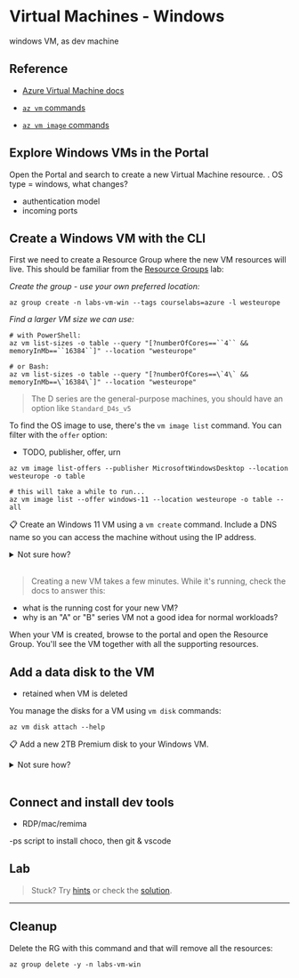 # Virtual Machines - Windows

windows VM, as dev machine

## Reference

- [Azure Virtual Machine docs](https://docs.microsoft.com/en-gb/azure/virtual-machines/)

- [`az vm` commands](https://docs.microsoft.com/en-us/cli/azure/vm?view=azure-cli-latest)

- [`az vm image` commands](https://docs.microsoft.com/en-us/cli/azure/vm/image?view=azure-cli-latest)


## Explore Windows VMs in the Portal

Open the Portal and search to create a new Virtual Machine resource. . OS type = windows, what changes?

- authentication model
- incoming ports



## Create a Windows VM with the CLI

First we need to create a Resource Group where the new VM resources will live. This should be familiar from the [Resource Groups](/labs/resourcegroups/README.md) lab:

_Create the group - use your own preferred location:_

```
az group create -n labs-vm-win --tags courselabs=azure -l westeurope
```

_Find a larger VM size we can use:_

```
# with PowerShell:
az vm list-sizes -o table --query "[?numberOfCores==``4`` && memoryInMb==``16384``]" --location "westeurope"

# or Bash:
az vm list-sizes -o table --query "[?numberOfCores==\`4\` && memoryInMb==\`16384\`]" --location "westeurope"
```

> The D series are the general-purpose machines, you should have an option like `Standard_D4s_v5`

To find the OS image to use, there's the `vm image list` command. You can filter with the `offer` option:

- TODO, publisher, offer, urn

```
az vm image list-offers --publisher MicrosoftWindowsDesktop --location westeurope -o table

# this will take a while to run...
az vm image list --offer windows-11 --location westeurope -o table --all
```

📋 Create an Windows 11 VM using a `vm create` command. Include a DNS name so you can access the machine without using the IP address.

<details>
  <summary>Not sure how?</summary>

The help text will get you to the DNS name parameter:

```
az vm create --help
```

Windows VMs need some more information - you need to specify:

- admin username
- admin password

This will get you started:

```
# your password will be verified - it needs to be strong:
az vm create -l westeurope -g labs-vm-win -n dev01 --image MicrosoftWindowsDesktop:windows-11:win11-21h2-pro:22000.795.220629 --size Standard_D4s_v5 --admin-username labs --public-ip-address-dns-name <your-unique-dns-name> --admin-password <your-strong-password>
```

</details><br/>

> Creating a new VM takes a few minutes. While it's running, check the docs to answer this:

- what is the running cost for your new VM?
- why is an "A" or "B" series VM not a good idea for normal workloads?

When your VM is created, browse to the portal and open the Resource Group. You'll see the VM together with all the supporting resources.

## Add a data disk to the VM

- retained when VM is deleted

You manage the disks for a VM using `vm disk` commands:

```
az vm disk attach --help
```

📋 Add a new 2TB Premium disk to your Windows VM.

<details>
  <summary>Not sure how?</summary>

The `sku` parameter specifies the performance of the disk, and the size needs to be set in GB:

```
az vm disk attach -g labs-vm-win --vm-name dev01 --name dev01data --new --sku Premium_LRS --size-gb 2048
```

</details><br/>

## Connect and install dev tools

- RDP/mac/remima

-ps script to install choco, then git & vscode

## Lab



> Stuck? Try [hints](hints.md) or check the [solution](solution.md).

___

## Cleanup

Delete the RG with this command and that will remove all the resources:

```
az group delete -y -n labs-vm-win
```